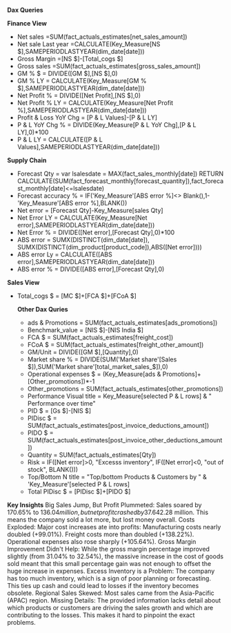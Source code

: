 **Dax Queries**

**Finance View**
- Net sales =SUM(fact_actuals_estimates[net_sales_amount])
- Net sale Last year =CALCULATE(Key_Measure[NS $],SAMEPERIODLASTYEAR(dim_date[date]))
- Gross Margin =[NS $]-[Total_cogs $]
- Gross sales =SUM(fact_actuals_estimates[gross_sales_amount])
- GM % $ = DIVIDE([GM $],[NS $],0)
- GM % LY = CALCULATE(Key_Measure[GM % $],SAMEPERIODLASTYEAR(dim_date[date]))
- Net Profit % = DIVIDE([Net Profit],[NS $],0)
- Net Profit % LY = CALCULATE(Key_Measure[Net Profit %],SAMEPERIODLASTYEAR(dim_date[date]))
- Profit & Loss YoY Chg = [P & L Values]-[P & L LY]
- P & L YoY Chg % = DIVIDE(Key_Measure[P & L YoY Chg],[P & L LY],0)*100
- P & L LY = CALCULATE([P & L Values],SAMEPERIODLASTYEAR(dim_date[date]))


**Supply Chain**
- Forecast Qty = 
var lsalesdate = MAX(fact_sales_monthly[date])
RETURN
CALCULATE(SUM(fact_forecast_monthly[forecast_quantity]),fact_forecast_monthly[date]<=lsalesdate)
- Forecast accuracy % = IF('Key_Measure'[ABS error %]<> Blank(),1- 'Key_Measure'[ABS error %],BLANK())
- Net error = [Forecast Qty]-Key_Measure[sales Qty]
- Net Error LY = CALCULATE(Key_Measure[Net error],SAMEPERIODLASTYEAR(dim_date[date]))
- Net Error % = DIVIDE([Net error],[Forecast Qty],0)*100
- ABS error = 
SUMX(DISTINCT(dim_date[date]),
SUMX(DISTINCT(dim_product[product_code]),ABS([Net error])))
- ABS error Ly = CALCULATE([ABS error],SAMEPERIODLASTYEAR(dim_date[date]))
- ABS error % = DIVIDE([ABS error],[Forecast Qty],0)


**Sales View**
- Total_cogs $ = [MC $]+[FCA $]+[FCoA $]
  
  **Other Dax Quries**
  - ads & Promotions = SUM(fact_actuals_estimates[ads_promotions])
  - Benchmark_value = [NIS $]-[NIS India $]
  - FCA $ = SUM(fact_actuals_estimates[freight_cost])
  - FCoA $ = SUM(fact_actuals_estimates[freight_other_amount])
  - GM/Unit = DIVIDE([GM $],[Quantity],0)
  - Market share % = DIVIDE(SUM('Market share'[Sales $]),SUM('Market share'[total_market_sales_$]),0)
  - Operational expenses $ = (Key_Measure[ads & Promotions]+[Other_promotions])*-1
  - Other_promotions = SUM(fact_actuals_estimates[other_promotions])
  - Performance Visual title = Key_Measure[selected P & L rows] & " Performance over time"
  - PID $ = [Gs $]-[NIS $]
  - PIDisc $ = SUM(fact_actuals_estimates[post_invoice_deductions_amount])
  - PIDO $ = SUM(fact_actuals_estimates[post_invoice_other_deductions_amount])
  - Quantity = SUM(fact_actuals_estimates[Qty])
  - Risk = IF([Net error]>0, "Excesss inventory", IF([Net error]<0, "out of stock", BLANK()))
  - Top/Bottom N title = "Top/bottom Products & Customers by " & 'Key_Measure'[selected P & L rows]
  - Total PIDisc $ = [PIDisc $]+[PIDO $]

**Key Insights**
Big Sales Jump, But Profit Plummeted: Sales soared by 170.65% to $136.04 million, but net profit crashed by 37.64% to -$2.28 million. This means the company sold a lot more, but lost money overall.
Costs Exploded: Major cost increases ate into profits:
Manufacturing costs nearly doubled (+99.01%).
Freight costs more than doubled (+138.22%).
Operational expenses also rose sharply (+105.64%).
Gross Margin Improvement Didn't Help: While the gross margin percentage improved slightly (from 31.04% to 32.54%), the massive increase in the cost of goods sold meant that this small percentage gain was not enough to offset the huge increase in expenses.
Excess Inventory is a Problem: The company has too much inventory, which is a sign of poor planning or forecasting. This ties up cash and could lead to losses if the inventory becomes obsolete.
Regional Sales Skewed: Most sales came from the Asia-Pacific (APAC) region.
Missing Details: The provided information lacks detail about which products or customers are driving the sales growth and which are contributing to the losses. This makes it hard to pinpoint the exact problems.













